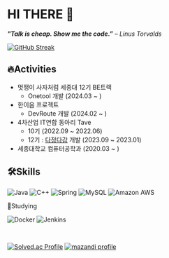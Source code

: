 # HI THERE 👋

***"Talk is cheap. Show me the code.”** – Linus Torvalds*


[![GitHub Streak](https://streak-stats.demolab.com?user=mete0rfish&theme=tokyonight)](https://git.io/streak-stats)


## 🔥Activities

- 멋쟁이 사자처럼 세종대 12기 BE트랙
  - Onetool 개발 (2024.03 ~ )
- 한이음 프로젝트
  - DevRoute 개발 (2024.02 ~ )
- 4차산업 IT연합 동아리 Tave 
	- 10기 (2022.09 ~ 2022.06)
	- 12기 : [다정다감](https://ethereal-dinosaur-db6.notion.site/cf1195f5751a45db8a35406e43958e05?pvs=4) 개발 (2023.09 ~ 2023.01)
- 세종대학교 컴퓨터공학과 (2020.03 ~ )


## 🛠Skills

![Java](https://img.shields.io/badge/java-%23ED8B00.svg?style=for-the-badge&logo=openjdk&logoColor=white)
![C++](https://img.shields.io/badge/c++-%2300599C.svg?style=for-the-badge&logo=c%2B%2B&logoColor=white)
![Spring](https://img.shields.io/badge/spring-%236DB33F.svg?style=for-the-badge&logo=spring&logoColor=white)
![MySQL](https://img.shields.io/badge/mysql-4479A1.svg?style=for-the-badge&logo=mysql&logoColor=white)
![Amazon AWS](https://img.shields.io/badge/AWS-%23FF9900.svg?style=for-the-badge&logo=amazon-aws&logoColor=white)



🎯Studying <br/>

![Docker](https://img.shields.io/badge/docker-%230db7ed.svg?style=for-the-badge&logo=docker&logoColor=white)
![Jenkins](https://img.shields.io/badge/jenkins-%232C5263.svg?style=for-the-badge&logo=jenkins&logoColor=white)


<br/>

[![Solved.ac Profile](http://mazassumnida.wtf/api/generate_badge?boj=sungwon326)](https://solved.ac/sungwon326)
[![mazandi profile](http://mazandi.herokuapp.com/api?handle=sungwon326&theme=dark)](https://www.acmicpc.net/user/sungwon326)

